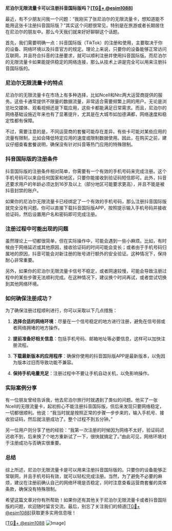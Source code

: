 **尼泊尔无限流量卡可以注册抖音国际版吗？[[TG💪+ @esim1088](https://t.me/s/esim1088)]**

最近，有不少朋友问我一个问题：“我刚买了张尼泊尔的无限流量卡，想知道能不能用这张卡注册抖音国际版？”其实这个问题很常见，特别是在旅游或者长期居住在尼泊尔的朋友中。那么今天我们就来好好聊聊这个话题。

首先，我们需要明确一点：抖音国际版（TikTok）的注册和使用，主要取决于你的设备、网络环境以及抖音官方的规定。理论上来说，只要你的设备能够正常访问互联网，并且符合抖音的注册要求，就可以顺利注册并使用抖音国际版。而尼泊尔的无限流量卡如果能提供稳定的网络连接，那么从技术上讲是完全可以用来注册抖音国际版的。

### 尼泊尔无限流量卡的特点

尼泊尔的无限流量卡在市场上有多种选择，比如Ncell和Ntc两大运营商提供的服务。这些卡通常提供不限量的数据流量，非常适合需要频繁上网的用户。无论是浏览社交媒体、观看视频还是下载应用，这些卡都能满足日常需求。而且，尼泊尔的网络基础设施近年来也有了显著提升，尤其是在大城市如加德满都，网络速度和稳定性都有保障。

不过，需要注意的是，不同运营商的套餐可能存在差异。有些卡可能对某些应用的流量有限制，比如会降低特定应用的速度或限制数据使用。因此，在购买之前，建议仔细查看套餐说明，确保没有针对抖音等热门应用的特殊限制。

### 抖音国际版的注册条件

抖音国际版的注册条件相对简单，你需要有一个有效的手机号码来完成注册。这个手机号码可以来自任何国家和地区，只要你能接收到验证码短信即可。此外，抖音还要求用户的年龄必须达到16岁及以上（部分地区可能要求更高），并且不能是被抖音封禁的账户。

如果你的尼泊尔无限流量卡已经绑定了一个有效的手机号码，那么注册抖音国际版就完全没有问题。你可以直接下载抖音国际版APP，按照提示输入手机号码并接收验证码，然后设置用户名和密码即可完成注册。

### 注册过程中可能出现的问题

虽然理论上一切都很简单，但在实际操作中，可能会遇到一些小麻烦。比如，有时候由于网络延迟或其他原因，接收验证码的时间可能会变长；或者由于手机号码归属地的原因，抖音可能会对新注册的账号进行额外的安全验证。这种情况下，保持耐心非常重要。

另外，如果你的尼泊尔无限流量卡信号不稳定，或者网速较慢，可能会导致注册过程中的某些步骤无法顺利完成。在这种情况下，建议换个时间再试，或者尝试切换到其他网络环境。

### 如何确保注册成功？

为了确保注册过程顺利进行，你可以采取以下几点措施：

1. **选择合适的网络环境**：尽量在一个信号稳定的地方进行注册，避免在信号弱或者网络拥堵的地方操作。
   
2. **提前准备好相关信息**：包括手机号码、邮箱地址等必要信息，这样可以加快注册流程。
   
3. **下载最新版本的应用程序**：确保你使用的抖音国际版APP是最新版本，以免因为版本过旧而导致功能不兼容。
   
4. **保持手机电量充足**：注册过程中不要让手机自动关机，以免影响操作。

### 实际案例分享

有一位朋友曾经告诉我，他去尼泊尔旅行时就遇到了类似的问题。他买了一张Ncell的无限流量卡，起初担心不能注册抖音国际版，但后来发现只要网络稳定，一切都很顺利。他说：“我当时就是按照正常的步骤一步步来的，输入手机号、接收验证码，然后就注册成功了。整个过程不到五分钟。”

另一位用户则分享了他的经验：“我第一次注册的时候因为网络不太好，验证码迟迟收不到，后来换了个地方重新试了一下，很快就搞定了。”由此可见，网络环境对于注册成功与否确实很重要。

### 总结

综上所述，尼泊尔无限流量卡是可以用来注册抖音国际版的。只要你的设备能够正常联网，并且手机号码有效，就可以轻松完成注册。当然，为了避免不必要的麻烦，建议在注册前确认自己的网络环境是否稳定，同时注意查看运营商套餐的具体条款，确保没有特殊限制。

希望这篇文章对你有所帮助！如果你还有其他关于尼泊尔无限流量卡或者抖音国际版的问题，欢迎随时留言交流。最后，别忘了关注我们的频道[[TG💪+ @esim1088](https://t.me/s/esim1088)]获取更多实用信息哦！

[[TG💪+ @esim1088](https://t.me/s/esim1088) ![Image](https://i.postimg.cc/4NQfJmqS/Snipaste-2025-05-13-00-14-12.png)]